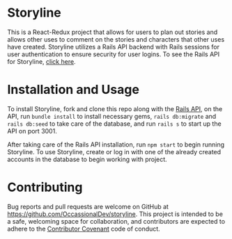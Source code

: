 # Storyline

This is a React-Redux project that allows for users to plan out stories and allows other uses to comment on the stories and characters that other uses have created. Storyline utilizes a Rails API backend with Rails sessions for user authentication to ensure security for user logins. To see the Rails API for Storyline, [click here](https://github.com/OccassionalDev/storyline-api).

# Installation and Usage

To install Storyline, fork and clone this repo along with the [Rails API](https://github.com/OccassionalDev/storyline-api), on the API, run `bundle install` to install necessary gems, `rails db:migrate` and `rails db:seed` to take care of the database, and run `rails s` to start up the API on port 3001.

After taking care of the Rails API installation, run `npm start` to begin running Storyline. To use Storyline, create or log in with one of the already created accounts in the database to begin working with project.

# Contributing

Bug reports and pull requests are welcome on GitHub at https://github.com/OccassionalDev/storyline. This project is intended to be a safe, welcoming space for collaboration, and contributors are expected to adhere to the [Contributor Covenant](https://www.contributor-covenant.org/) code of conduct.
